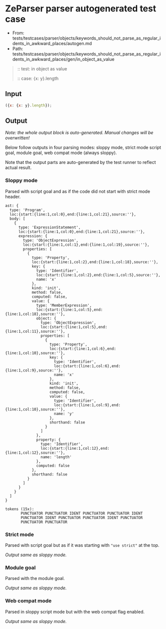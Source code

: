 # ZeParser parser autogenerated test case

- From: tests/testcases/parser/objects/keywords_should_not_parse_as_regular_idents_in_awkward_places/autogen.md
- Path: tests/testcases/parser/objects/keywords_should_not_parse_as_regular_idents_in_awkward_places/gen/in_object_as_value

> :: test: in object as value
>
> :: case: {x: y}.length

## Input


`````js
({x: {x: y}.length});
`````

## Output

_Note: the whole output block is auto-generated. Manual changes will be overwritten!_

Below follow outputs in four parsing modes: sloppy mode, strict mode script goal, module goal, web compat mode (always sloppy).

Note that the output parts are auto-generated by the test runner to reflect actual result.

### Sloppy mode

Parsed with script goal and as if the code did not start with strict mode header.

`````
ast: {
  type: 'Program',
  loc:{start:{line:1,col:0},end:{line:1,col:21},source:''},
  body: [
    {
      type: 'ExpressionStatement',
      loc:{start:{line:1,col:0},end:{line:1,col:21},source:''},
      expression: {
        type: 'ObjectExpression',
        loc:{start:{line:1,col:1},end:{line:1,col:19},source:''},
        properties: [
          {
            type: 'Property',
            loc:{start:{line:1,col:2},end:{line:1,col:18},source:''},
            key: {
              type: 'Identifier',
              loc:{start:{line:1,col:2},end:{line:1,col:5},source:''},
              name: 'x'
            },
            kind: 'init',
            method: false,
            computed: false,
            value: {
              type: 'MemberExpression',
              loc:{start:{line:1,col:5},end:{line:1,col:18},source:''},
              object: {
                type: 'ObjectExpression',
                loc:{start:{line:1,col:5},end:{line:1,col:11},source:''},
                properties: [
                  {
                    type: 'Property',
                    loc:{start:{line:1,col:6},end:{line:1,col:10},source:''},
                    key: {
                      type: 'Identifier',
                      loc:{start:{line:1,col:6},end:{line:1,col:9},source:''},
                      name: 'x'
                    },
                    kind: 'init',
                    method: false,
                    computed: false,
                    value: {
                      type: 'Identifier',
                      loc:{start:{line:1,col:9},end:{line:1,col:10},source:''},
                      name: 'y'
                    },
                    shorthand: false
                  }
                ]
              },
              property: {
                type: 'Identifier',
                loc:{start:{line:1,col:12},end:{line:1,col:12},source:''},
                name: 'length'
              },
              computed: false
            },
            shorthand: false
          }
        ]
      }
    }
  ]
}

tokens (15x):
       PUNCTUATOR PUNCTUATOR IDENT PUNCTUATOR PUNCTUATOR IDENT
       PUNCTUATOR IDENT PUNCTUATOR PUNCTUATOR IDENT PUNCTUATOR
       PUNCTUATOR PUNCTUATOR
`````

### Strict mode

Parsed with script goal but as if it was starting with `"use strict"` at the top.

_Output same as sloppy mode._

### Module goal

Parsed with the module goal.

_Output same as sloppy mode._

### Web compat mode

Parsed in sloppy script mode but with the web compat flag enabled.

_Output same as sloppy mode._
